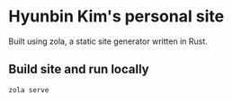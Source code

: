 # Hyunbin Kim's personal site

Built using zola, a static site generator written in Rust.

## Build site and run locally
```bash
zola serve
```